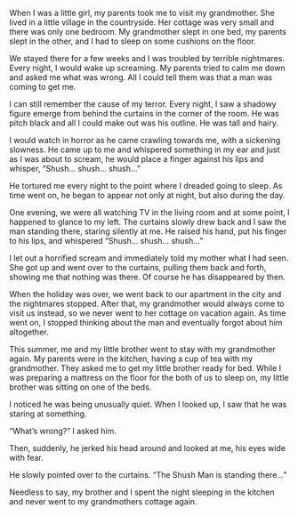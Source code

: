 When I was a little girl, my parents took me to visit my grandmother. She lived in a little village in the countryside. Her cottage was very small and there was only one bedroom. My grandmother slept in one bed, my parents slept in the other, and I had to sleep on some cushions on the floor. 

We stayed there for a few weeks and I was troubled by terrible nightmares. Every night, I would wake up screaming. My parents tried to calm me down and asked me what was wrong. All I could tell them was that a man was coming to get me. 

I can still remember the cause of my terror. Every night, I saw a shadowy figure emerge from behind the curtains in the corner of the room. He was pitch black and all I could make out was his outline. He was tall and hairy.

I would watch in horror as he came crawling towards me, with a sickening slowness. He came up to me and whispered something in my ear and just as I was about to scream, he would place a finger against his lips and whisper, “Shush… shush… shush…”

He tortured me every night to the point where I dreaded going to sleep. As time went on, he began to appear not only at night, but also during the day. 

One evening, we were all watching TV in the living room and at some point, I happened to glance to my left. The curtains slowly drew back and I saw the man standing there, staring silently at me. He raised his hand, put his finger to his lips, and whispered “Shush… shush… shush…” 

I let out a horrified scream and immediately told my mother what I had seen. She got up and went over to the curtains, pulling them back and forth, showing me that nothing was there. Of course he has disappeared by then. 

When the holiday was over, we went back to our apartment in the city and the nightmares stopped. After that, my grandmother would always come to visit us instead, so we never went to her cottage on vacation again. As time went on, I stopped thinking about the man and eventually forgot about him altogether. 

This summer, me and my little brother went to stay with my grandmother again. My parents were in the kitchen, having a cup of tea with my grandmother. They asked me to get my little brother ready for bed. While I was preparing a mattress on the floor for the both of us to sleep on, my little brother was sitting on one of the beds. 

I noticed he was being unusually quiet. When I looked up, I saw that he was staring at something. 

“What’s wrong?” I asked him. 

Then, suddenly, he jerked his head around and looked at me, his eyes wide with fear. 

He slowly pointed over to the curtains. “The Shush Man is standing there…”

Needless to say, my brother and I spent the night sleeping in the kitchen and never went to my grandmothers cottage again.
